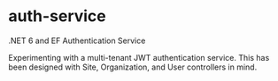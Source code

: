 # auth-service
.NET 6 and EF Authentication Service

Experimenting with a multi-tenant JWT authentication service. This has been designed with Site, Organization, and User controllers in mind.